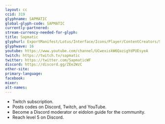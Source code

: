 ```yaml
---
layout: cc
ccid: 319
glyphname: SAPMATIC
global-glyph-code: SAPMATIC
currently-partnered:
stream-currency-needed-for-glyph:
title: Sapmatic
glyphurl: ExportManifest/Lotus/Interface/Icons/Player/ContentCreators/Sapmatic.png
glyphwave: 16
youtube: https://www.youtube.com/channel/UCwexiskW6QazigYdPUEsyeA
twitch: https://twitch.tv/sapmatic
twitter: https://twitter.com/SapmaticWF
discord: https://discord.gg/ZEe2WzC
other-site:
primary-language:
facebook:
mixer:
alt-names:
---
```

* Twitch subscription.
* Posts codes on Discord, Twitch, and YouTube.
* Become a Discord moderator or eidolon guide for the community.
* Reach level 5 on Discord.
